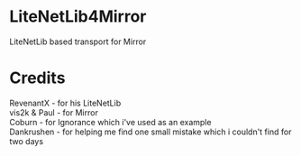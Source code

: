 # LiteNetLib4Mirror
LiteNetLib based transport for Mirror

# Credits
RevenantX - for his LiteNetLib  
vis2k & Paul - for Mirror  
Coburn - for Ignorance which i've used as an example  
Dankrushen - for helping me find one small mistake which i couldn't find for two days  
